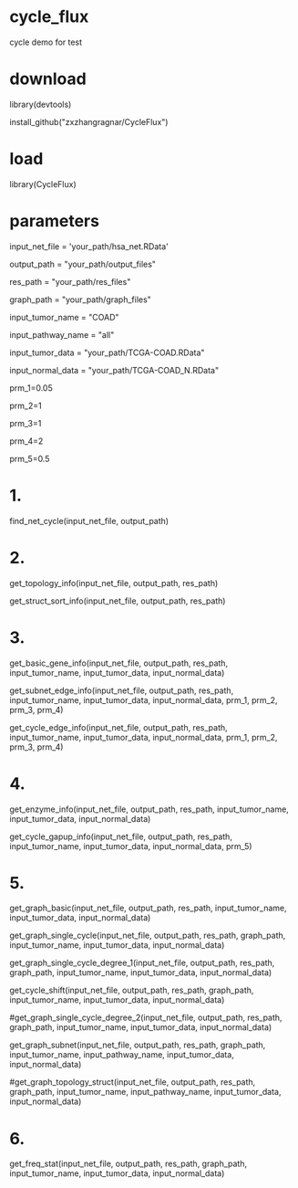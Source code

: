 # cycle_flux
cycle demo for test

# download

library(devtools)

install_github("zxzhangragnar/CycleFlux")

# load

library(CycleFlux)


# parameters
input_net_file = 'your_path/hsa_net.RData'

output_path = "your_path/output_files"

res_path = "your_path/res_files"

graph_path = "your_path/graph_files"

input_tumor_name = "COAD"

input_pathway_name = "all"

input_tumor_data = "your_path/TCGA-COAD.RData"

input_normal_data = "your_path/TCGA-COAD_N.RData"

prm_1=0.05

prm_2=1

prm_3=1

prm_4=2

prm_5=0.5


# 1.

find_net_cycle(input_net_file, output_path)


# 2.

get_topology_info(input_net_file, output_path, res_path)

get_struct_sort_info(input_net_file, output_path, res_path)


# 3.

get_basic_gene_info(input_net_file, output_path, res_path, input_tumor_name, input_tumor_data, input_normal_data)

get_subnet_edge_info(input_net_file, output_path, res_path, input_tumor_name, input_tumor_data, input_normal_data, prm_1, prm_2, prm_3, prm_4)

get_cycle_edge_info(input_net_file, output_path, res_path, input_tumor_name, input_tumor_data, input_normal_data, prm_1, prm_2, prm_3, prm_4)



# 4.

get_enzyme_info(input_net_file, output_path, res_path, input_tumor_name, input_tumor_data, input_normal_data)

get_cycle_gapup_info(input_net_file, output_path, res_path, input_tumor_name, input_tumor_data, input_normal_data, prm_5)



# 5.

get_graph_basic(input_net_file, output_path, res_path, input_tumor_name, input_tumor_data, input_normal_data)

get_graph_single_cycle(input_net_file, output_path, res_path, graph_path, input_tumor_name, input_tumor_data, input_normal_data)

get_graph_single_cycle_degree_1(input_net_file, output_path, res_path, graph_path, input_tumor_name, input_tumor_data, input_normal_data)

get_cycle_shift(input_net_file, output_path, res_path, graph_path, input_tumor_name, input_tumor_data, input_normal_data)

#get_graph_single_cycle_degree_2(input_net_file, output_path, res_path, graph_path, input_tumor_name, input_tumor_data, input_normal_data)

get_graph_subnet(input_net_file, output_path, res_path, graph_path, input_tumor_name, input_pathway_name, input_tumor_data, input_normal_data)

#get_graph_topology_struct(input_net_file, output_path, res_path, graph_path, input_tumor_name, input_pathway_name, input_tumor_data, input_normal_data)


# 6.
get_freq_stat(input_net_file, output_path, res_path, graph_path, input_tumor_name, input_tumor_data, input_normal_data)
